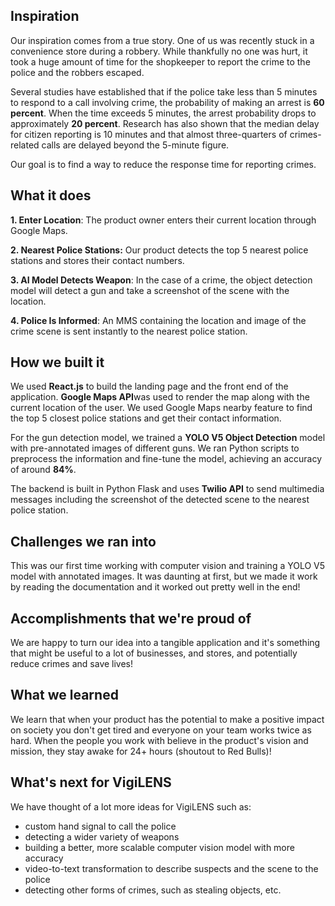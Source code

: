 ## Inspiration
Our inspiration comes from a true story. One of us was recently stuck in a convenience store during a robbery.  While thankfully no one was hurt, it took a huge amount of time for the shopkeeper to report the crime to the police and the robbers escaped. 

Several studies have established that if the police take less than 5 minutes to respond to a call involving crime, the probability of making an arrest is **60 percent**. When the time exceeds 5 minutes, the arrest probability drops to approximately **20 percent**.
Research has also shown that the median delay for citizen reporting is 10 minutes and that almost three-quarters of crimes-related calls are delayed beyond the 5-minute figure.

Our goal is to find a way to reduce the response time for reporting crimes.

## What it does
**1. Enter Location**: The product owner enters their current location through Google Maps.

**2. Nearest Police Stations:** Our product detects the top 5 nearest police stations and stores their contact numbers.

**3. AI Model Detects Weapon**: In the case of a crime, the object detection model will detect a gun and take a screenshot of the scene with the location.

**4. Police Is Informed**: An MMS containing the location and image of the crime scene is sent instantly to the nearest police station.

## How we built it
We used **React.js** to build the landing page and the front end of the application. **Google Maps API**was used to render the map along with the current location of the user. We used Google Maps nearby feature to find the top 5 closest police stations and get their contact information. 

For the gun detection model, we trained a **YOLO V5 Object Detection** model with pre-annotated images of different guns. We ran Python scripts to preprocess the information and fine-tune the model, achieving an accuracy of around **84%**. 

The backend is built in Python Flask and uses **Twilio API** to send multimedia messages including the screenshot of the detected scene to the nearest police station.

## Challenges we ran into
This was our first time working with computer vision and training a YOLO V5 model with annotated images. It was daunting at first, but we made it work by reading the documentation and it worked out pretty well in the end!

## Accomplishments that we're proud of
We are happy to turn our idea into a tangible application and it's something that might be useful to a lot of businesses, and stores, and potentially reduce crimes and save lives!

## What we learned
We learn that when your product has the potential to make a positive impact on society you don't get tired and everyone on your team works twice as hard. When the people you work with believe in the product's vision and mission, they stay awake for 24+ hours (shoutout to Red Bulls)!

## What's next for VigiLENS
We have thought of a lot more ideas for VigiLENS such as: 
- custom hand signal to call the police
- detecting a wider variety of weapons
- building a better, more scalable computer vision model with more accuracy
- video-to-text transformation to describe suspects and the scene to the police
- detecting other forms of crimes, such as stealing objects, etc. 
